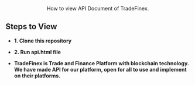 


<p align="center">How to view API Document of TradeFinex.</p>

Steps to View
------------

* **1. Clone this repository** 

* **2. Run api.html file** 

* **TradeFinex is Trade and Finance Platform with blockchain technology. We have made API for our platform, open for all to use and implement on their platforms.** 